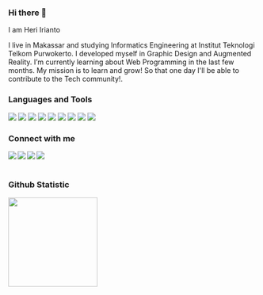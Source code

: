 ### Hi there 👋

I am Heri Irianto

I live in Makassar and studying Informatics Engineering at Institut Teknologi Telkom Purwokerto. I developed myself in Graphic Design and Augmented Reality. I’m currently learning about Web Programming in the last few months. My mission is to learn and grow! So that one day I'll be able to contribute to the Tech community!.

### Languages and Tools
![](https://img.shields.io/badge/HTML5-E34F26?style=for-the-badge&logo=html5&logoColor=white)
![](https://img.shields.io/badge/C%2B%2B-00599C?style=for-the-badge&logo=c%2B%2B&logoColor=white)
![](https://img.shields.io/badge/Visual_Studio_Code-0078D4?style=for-the-badge&logo=visual%20studio%20code&logoColor=white)
![](https://shields.io/badge/unity-323232?style=for-the-badge&logo=unity&logoColor=white)
![](https://shields.io/badge/blender-D67D3E?style=for-the-badge&logo=blender&logoColor=white)
![](https://img.shields.io/badge/Canva-%2320C4CB.svg?&style=for-the-badge&logo=Canva&logoColor=white)
![](https://shields.io/badge/photoshop-00599C?style=for-the-badge&logo=adobephotoshop&logoColor=white)
![](https://shields.io/badge/illustrator-D67D3E?style=for-the-badge&logo=adobeillustrator&logoColor=white)
![](https://shields.io/badge/figma-323232?style=for-the-badge&logo=figma&logoColor=white)

### Connect with me
<a href="https://www.linkedin.com/in/heri-irianto-62210016b/" target="blank" >
  <img align="left"  src="https://img.shields.io/badge/LinkedIn-0077B5?style=for-the-badge&logo=linkedin&logoColor=white" />
  </a>
<a href="https://twitter.com/_heriirianto" target="blank" >
    <img align="left" src="https://img.shields.io/badge/Twitter-1DA1F2?style=for-the-badge&logo=twitter&logoColor=white"/>
  </a>  
<a href="https://www.instagram.com/_heriirianto/">
    <img align="left"  src="https://img.shields.io/badge/Instagram-E4405F?style=for-the-badge&logo=instagram&logoColor=white" />
  </a>
<a href="mailto:pola.herryirianto55@gmail.com">
    <img align="left"src="https://img.shields.io/badge/Gmail-D14836?style=for-the-badge&logo=gmail&logoColor=white" />
  </a>

  <br>
  <br>
  
### Github Statistic
<p align="left">
<a href="https://github.com/heriirianto">
  <img height="180em" src="https://github-readme-stats-eight-theta.vercel.app/api?username=heriirianto&show_icons=true&theme=algolia&include_all_commits=true&count_private=true"/>
</a>
</p>
